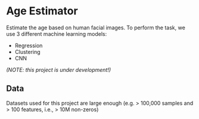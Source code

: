 # Age Estimator

Estimate the age based on human facial images. To perform the task, we use 3 different machine learning models:

- Regression
- Clustering
- CNN


*(NOTE: this project is under development!)*

## Data

Datasets used for this project are large enough (e.g. > 100,000 samples and > 100 features, i.e., > 10M non-zeros)